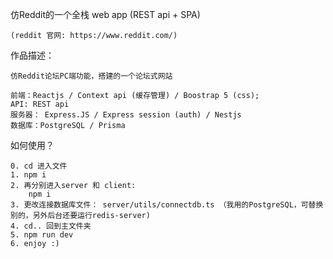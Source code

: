  仿Reddit的一个全栈 web app (REST api + SPA)
    
    (reddit 官网: https://www.reddit.com/) 

作品描述：

    仿Reddit论坛PC端功能，搭建的一个论坛式网站

    前端：Reactjs / Context api (缓存管理) / Boostrap 5 (css);
    API: REST api
    服务器： Express.JS / Express session (auth) / Nestjs
    数据库：PostgreSQL / Prisma

如何使用？

    0. cd 进入文件
    1. npm i
    2. 再分别进入server 和 client:
        npm i
    3. 更改连接数据库文件： server/utils/connectdb.ts （我用的PostgreSQL，可替换别的，另外后台还要运行redis-server)
    4. cd.. 回到主文件夹
    5. npm run dev
    6. enjoy :)
